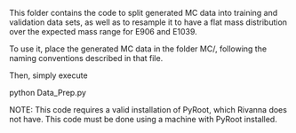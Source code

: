 This folder contains the code to split generated MC data into training and validation data sets, as well as to resample it to have a flat mass distribution over the expected mass range for E906 and E1039.

To use it, place the generated MC data in the folder MC/, following the naming conventions described in that file.

Then, simply execute 

python Data_Prep.py

NOTE: This code requires a valid installation of PyRoot, which Rivanna does not have. This code must be done using a machine with PyRoot installed.
